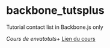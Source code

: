 # backbone_tutsplus
Tutorial contact list in Backbone.js only

*Cours de envatotuts+*
[Lien du cours](https://code.tutsplus.com/tutorials/build-a-contacts-manager-using-backbonejs-part-1--net-24277)
